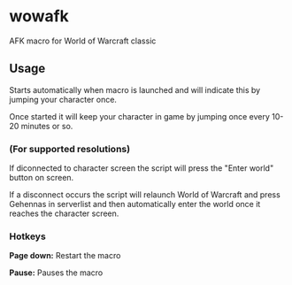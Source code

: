 # wowafk

AFK macro for World of Warcraft classic


## Usage

Starts automatically when macro is launched and will indicate this by jumping your character once.

Once started it will keep your character in game by jumping once every 10-20 minutes or so. 


### (For supported resolutions)

If diconnected to character screen the script will press the "Enter world" button on screen.

If a disconnect occurs the script will relaunch World of Warcraft and press Gehennas in serverlist and then automatically enter the world once it reaches the character screen.


### Hotkeys

**Page down:** Restart the macro

**Pause:** Pauses the macro
